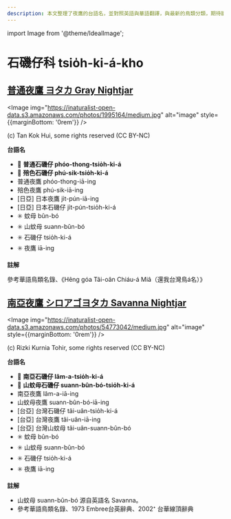 ```yaml
---
description: 本文整理了夜鷹的台語名，並對照英語與華語翻譯，與最新的鳥類分類，期待能夠供未來的台語鳥類圖鑑當作參考
---
```


import Image from '@theme/IdealImage';

# 石磯仔科 tsio̍h-ki-á-kho

## [普通夜鷹 ヨタカ Gray Nightjar](https://ebird.org/species/grynig1)

<Image img="https://inaturalist-open-data.s3.amazonaws.com/photos/1995164/medium.jpg" alt="image" style={{marginBottom: '0rem'}} />

<div className="image-caption">
(c) Tan Kok Hui, some rights reserved (CC BY-NC)
</div>

**台語名**

- 🎯 **普通石磯仔 phóo-thong-tsio̍h-ki-á**
- 🎯 **殕色石磯仔 phú-sik-tsio̍h-ki-á**
- 普通夜鷹 phóo-thong-iā-ing
- 殕色夜鷹 phú-sik-iā-ing
- [日亞] 日本夜鷹 ji̍t-pún-iā-ing
- [日亞] 日本石磯仔 ji̍t-pún-tsio̍h-ki-á
- ✳️ 蚊母 bûn-bó
- ✳️ 山蚊母 suann-bûn-bó
- ✳️ 石磯仔 tsio̍h-ki-á
- ✳️ 夜鷹 iā-ing

**註解**

參考華語鳥類名錄、《Hêng góa Tâi-oân Chiáu-á Miâ（還我台灣鳥á名）》


## [南亞夜鷹 シロアゴヨタカ Savanna Nightjar](https://ebird.org/species/savnig1)

<Image img="https://inaturalist-open-data.s3.amazonaws.com/photos/54773042/medium.jpg" alt="image" style={{marginBottom: '0rem'}} />

<div className="image-caption">
(c) Rizki Kurnia Tohir, some rights reserved (CC BY-NC)
</div>

**台語名**

- 🎯 **南亞石磯仔 lâm-a-tsio̍h-ki-á**
- 🎯 **山蚊母石磯仔 suann-bûn-bó-tsio̍h-ki-á**
- 南亞夜鷹 lâm-a-iā-ing
- 山蚊母夜鷹 suann-bûn-bó-iā-ing
- [台亞] 台灣石磯仔 tâi-uân-tsio̍h-ki-á
- [台亞] 台灣夜鷹 tâi-uân-iā-ing
- [台亞] 台灣山蚊母 tâi-uân-suann-bûn-bó
- ✳️ 蚊母 bûn-bó
- ✳️ 山蚊母 suann-bûn-bó
- ✳️ 石磯仔 tsio̍h-ki-á
- ✳️ 夜鷹 iā-ing

**註解**

- 山蚊母 suann-bûn-bó 源自英語名 Savanna。
- 參考華語鳥類名錄、1973 Embree台英辭典、2002⁺ 台華線頂辭典

